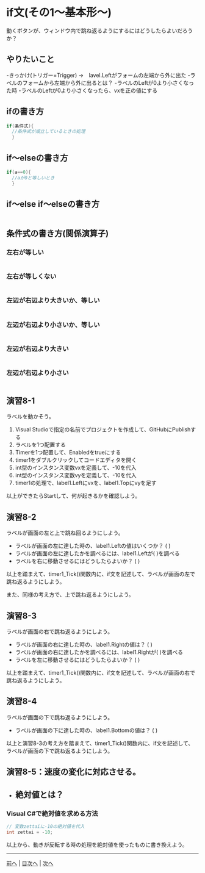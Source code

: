 # if文(その1～基本形～)
動くボタンが、ウィンドウ内で跳ね返るようにするにはどうしたらよいだろうか？

## やりたいこと
 -きっかけ(トリガー=Trigger) →　lavel.Leftがフォームの左端から外に出た
 -ラベルのフォームから左端から外に出るとは？
  -ラベルのLeftが0より小さくなった時
 -ラベルのLeftが0より小さくなったら、vxを正の値にする
## ifの書き方
```cs
if(条件式){
  //条件式が成立しているときの処理
  }
```

## if～elseの書き方
```cs
if(a==0){
  //aが0と等しいとき
  }
```

## if～else if～elseの書き方
```cs

```

## 条件式の書き方(関係演算子)
### 左右が等しい

```cs
```

### 左右が等しくない

```cs
```

### 左辺が右辺より大きいか、等しい

```cs
```

### 左辺が右辺より小さいか、等しい

```cs
```

### 左辺が右辺より大きい

```cs
```

### 左辺が右辺より小さい

```cs
```

## 演習8-1
ラベルを動かそう。

1.	Visual Studioで指定の名前でプロジェクトを作成して、GitHubにPublishする
2.	ラベルを1つ配置する
3.	Timerを1つ配置して、Enabledをtrueにする
4.	timer1をダブルクリックしてコードエディタを開く
5.	int型のインスタンス変数vxを定義して、-10を代入
6.	int型のインスタンス変数vyを定義して、-10を代入
7.	timer1の処理で、label1.Leftにvxを、label1.Topにvyを足す

以上ができたらStartして、何が起きるかを確認しよう。

## 演習8-2
ラベルが画面の左と上で跳ね回るようにしよう。

- ラベルが画面の左に達した時の、label1.Leftの値はいくつか？ ( )
- ラベルが画面の左に達したかを調べるには、label1.Leftが( )を調べる
- ラベルを右に移動させるにはどうしたらよいか？ ( )

以上を踏まえて、timer1_Tick()関数内に、if文を記述して、ラベルが画面の左で跳ね返るようにしよう。

また、同様の考え方で、上で跳ね返るようにしよう。

## 演習8-3
ラベルが画面の右で跳ね返るようにしよう。
- ラベルが画面の右に達した時の、label1.Rightの値は？    ( )
- ラベルが画面の右に達したかを調べるには、label1.Rightが( )を調べる
- ラベルを左に移動させるにはどうしたらよいか？ ( )

以上を踏まえて、timer1_Tick()関数内に、if文を記述して、ラベルが画面の右で跳ね返るようにしよう。

## 演習8-4
ラベルが画面の下で跳ね返るようにしよう。

- ラベルが画面の下に達した時の、label1.Bottomの値は？   ( )

以上と演習8-3の考え方を踏まえて、timer1_Tick()関数内に、if文を記述して、ラベルが画面の下で跳ね返るようにしよう。

## 演習8-5：速度の変化に対応させる。
- 絶対値とは？
  -

### Visual C#で絶対値を求める方法

```cs
// 変数zettaiに-10の絶対値を代入
int zettai = -10;
```

以上から、動きが反転する時の処理を絶対値を使ったものに書き換えよう。

---

[前へ](07.md) | [目次へ](README.md#%E7%9B%AE%E6%AC%A1) | [次へ](09.md)
